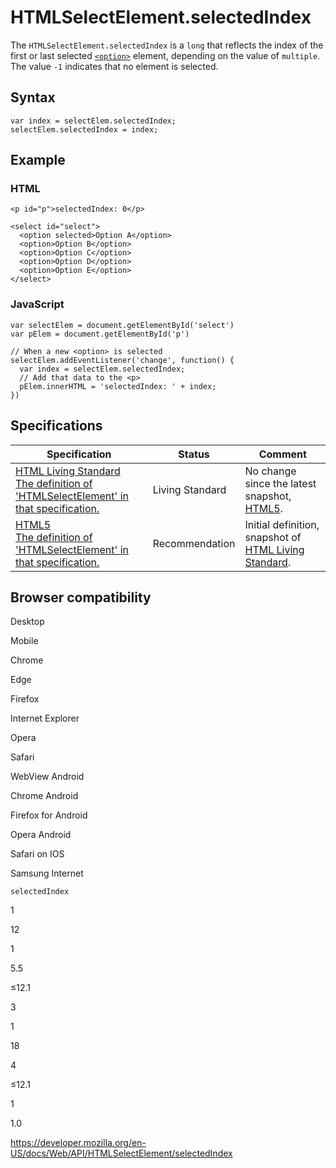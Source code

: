 HTMLSelectElement.selectedIndex
===============================

The `HTMLSelectElement.selectedIndex` is a `long` that reflects the index of the first or last selected [`<option>`](https://developer.mozilla.org/en-US/docs/Web/HTML/Element/option) element, depending on the value of `multiple`. The value `-1` indicates that no element is selected.

Syntax
------

    var index = selectElem.selectedIndex;
    selectElem.selectedIndex = index;

Example
-------

### HTML

    <p id="p">selectedIndex: 0</p>

    <select id="select">
      <option selected>Option A</option>
      <option>Option B</option>
      <option>Option C</option>
      <option>Option D</option>
      <option>Option E</option>
    </select>

### JavaScript

    var selectElem = document.getElementById('select')
    var pElem = document.getElementById('p')

    // When a new <option> is selected
    selectElem.addEventListener('change', function() {
      var index = selectElem.selectedIndex;
      // Add that data to the <p>
      pElem.innerHTML = 'selectedIndex: ' + index;
    })

Specifications
--------------

<table><thead><tr class="header"><th>Specification</th><th>Status</th><th>Comment</th></tr></thead><tbody><tr class="odd"><td><a href="https://html.spec.whatwg.org/multipage/#dom-select-selectedindex">HTML Living Standard<br />
<span class="small">The definition of 'HTMLSelectElement' in that specification.</span></a></td><td><span class="spec-living">Living Standard</span></td><td>No change since the latest snapshot, <a href="https://www.w3.org/TR/html52/">HTML5</a>.</td></tr><tr class="even"><td><a href="https://www.w3.org/TR/html52/forms.html#dom-select-selectedindex">HTML5<br />
<span class="small">The definition of 'HTMLSelectElement' in that specification.</span></a></td><td><span class="spec-rec">Recommendation</span></td><td>Initial definition, snapshot of <a href="https://html.spec.whatwg.org/multipage/">HTML Living Standard</a>.</td></tr></tbody></table>

Browser compatibility
---------------------

Desktop

Mobile

Chrome

Edge

Firefox

Internet Explorer

Opera

Safari

WebView Android

Chrome Android

Firefox for Android

Opera Android

Safari on IOS

Samsung Internet

`selectedIndex`

1

12

1

5.5

≤12.1

3

1

18

4

≤12.1

1

1.0

<a href="https://developer.mozilla.org/en-US/docs/Web/API/HTMLSelectElement/selectedIndex" class="_attribution-link">https://developer.mozilla.org/en-US/docs/Web/API/HTMLSelectElement/selectedIndex</a>
